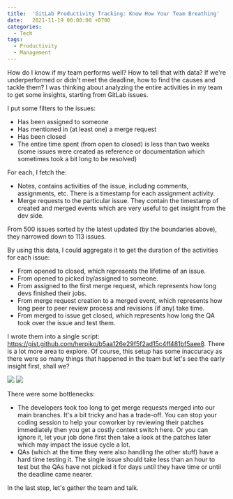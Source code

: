 ```yaml
---
title:  'GitLab Productivity Tracking: Know How Your Team Breathing'
date:   2021-11-19 00:00:00 +0700
categories:
  - Tech
tags:
  - Productivity
  - Management
---
```


How do I know if my team performs well? How to tell that with data? If we're underperformed or didn't meet the deadline, how to find the causes and tackle them? I was thinking about analyzing the entire activities in my team to get some insights, starting from GitLab issues.

I put some filters to the issues:
- Has been assigned to someone
- Has mentioned in (at least one) a merge request
- Has been closed
- The entire time spent (from open to closed) is less than two weeks (some issues were created as reference or documentation which sometimes took a bit long to be resolved)

For each, I fetch the:
- Notes, contains activities of the issue, including comments, assignments, etc. There is a timestamp for each assignment activity.
- Merge requests to the particular issue. They contain the timestamp of created and merged events which are very useful to get insight from the dev side.

From 500 issues sorted by the latest updated (by the boundaries above), they narrowed down to 113 issues.

By using this data, I could aggregate it to get the duration of the activities for each issue:
- From opened to closed, which represents the lifetime of an issue.
- From opened to picked by/assigned to someone.
- From assigned to the first merge request, which represents how long devs finished their jobs.
- From merge request creation to a merged event, which represents how long peer to peer review process and revisions (if any) take time.
- From merged to issue get closed, which represents how long the QA took over the issue and test them.

I wrote them into a single script: https://gist.github.com/herpiko/b5aa126e29f5f2ad15c4ff481bf5aee8. There is a lot more area to explore. Of course, this setup has some inaccuracy as there were so many things that happened in the team but let's see the early insight first, shall we?

<img src="/images/2021-11-19-gitlab-productivity-tracking-median.png"/>

<img src="/images/2021-11-19-gitlab-productivity-tracking-mean.png"/>

There were some bottlenecks:
- The developers took too long to get merge requests merged into our main branches. It's a bit tricky and has a trade-off. You can stop your coding session to help your coworker by reviewing their patches immediately then you get a costly context switch here. Or you can ignore it, let your job done first then take a look at the patches later which may impact the issue cycle a lot.
- QAs (which at the time they were also handling the other stuff) have a hard time testing it. The single issue should take less than an hour to test but the QAs have not picked it for days until they have time or until the deadline came nearer.

In the last step, let's gather the team and talk.
